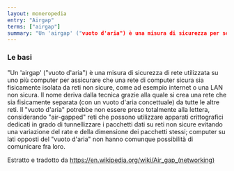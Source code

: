 ```yaml
---
layout: moneropedia
entry: "Airgap"
terms: ["airgap"]
summary: "Un 'airgap' ("vuoto d'aria") è una misura di sicurezza per separare fisicamente un computer o un dispositivo da tutte le altre reti, come ad esempio internet."
---
```


### Le basi

"Un 'airgap' ("vuoto d'aria") è una misura di sicurezza di rete utilizzata su uno più computer per assicurare che una rete di computer sicura sia fisicamente isolata da reti non sicure, come ad esempio internet o una LAN non sicura. Il nome deriva dalla tecnica grazie alla quale si crea una rete che sia fisicamente separata (con un vuoto d'aria concettuale) da tutte le altre reti. Il "vuoto d'aria" potrebbe non essere preso totalmente alla lettera, considerando "air-gapped" reti che possono utilizzare apparati crittografici dedicati in grado di tunnellizzare i pacchetti dati su reti non sicure evitando una variazione del rate e della dimensione dei pacchetti stessi; computer su lati opposti del "vuoto d'aria" non hanno comunque possibilità di comunicare fra loro.


Estratto e tradotto da https://en.wikipedia.org/wiki/Air_gap_(networking)
